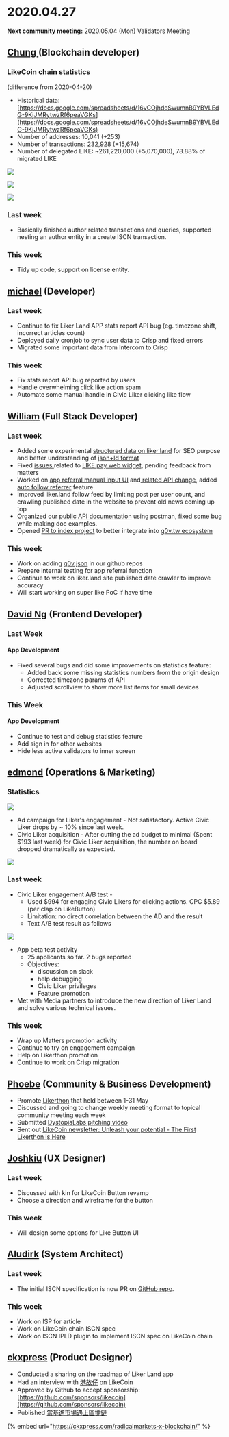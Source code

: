 # 2020.04.27

**Next community meeting:** 2020.05.04 (Mon) Validators Meeting

## [Chung ](https://like.co/chungwu)(Blockchain developer)

### LikeCoin chain statistics

(difference from 2020-04-20)

* Historical data: [https://docs.google.com/spreadsheets/d/16vCOjhdeSwumnB9YBVLEdG-9KjJMRytwzRf6peaVGKs](https://docs.google.com/spreadsheets/d/16vCOjhdeSwumnB9YBVLEdG-9KjJMRytwzRf6peaVGKs)
* Number of addresses: 10,041 (+253)
* Number of transactions: 232,928 (+15,674)
* Number of delegated LIKE: \~261,220,000 (+5,070,000), 78.88% of migrated LIKE

![](<../../../.gitbook/assets/image (46).png>)

![](<../../../.gitbook/assets/image (50).png>)

![](<../../../.gitbook/assets/image (56).png>)

### Last week

* Basically finished author related transactions and queries, supported nesting an author entity in a create ISCN transaction.

### This week

* Tidy up code, support on license entity.

## [michael](httsp://like.co/michaelcheung) (Developer)

### Last week

* Continue to fix Liker Land APP stats report API bug (eg. timezone shift, incorrect articles count)
* Deployed daily cronjob to sync user data to Crisp and fixed errors
* Migrated some important data from Intercom to Crisp

### This week

* Fix stats report API bug reported by users
* Handle overwhelming click like action spam
* Automate some manual handle in Civic Liker clicking like flow

## [William](https://like.co/williamchong007) (Full Stack Developer)

### Last week

* Added some experimental [structured data on liker.land](https://github.com/likecoin/liker-land/pull/250) for SEO purpose and better understanding of [json+ld format](https://json-ld.org/)
* Fixed [issues ](https://github.com/likecoin/likecoin-api-public/pull/142)related to [LIKE pay web widget](https://github.com/likecoin/like-co/pull/1416), pending feedback from matters
* Worked on [app referral manual input UI](https://github.com/likecoin/likecoin-app/pull/151) and[ related API change](https://github.com/likecoin/likecoin-api-public/pull/143), added [auto follow referrer](https://github.com/likecoin/likecoin-app/pull/150) feature
* Improved liker.land follow feed by limiting post per user count, and crawling published date in the website to prevent old news coming up top
* Organized our [public API documentation](https://api.docs.like.co/) using postman, fixed some bug while making doc examples.
* Opened [PR to index project](https://github.com/chunyenHuang/awesome-g0v-projects/pull/6) to better integrate into [g0v.tw ecosystem](http://awesome-g0v-projects-dev-website.s3-website-us-east-1.amazonaws.com/)

### This week

* Work on adding [g0v.json](https://github.com/g0v/g0v.json) in our github repos
* Prepare internal testing for app referral function
* Continue to work on liker.land site published date crawler to improve accuracy
* Will start working on super like PoC if have time

## [David Ng](https://github.com/nwingt) (Frontend Developer)

### Last Week

#### App Development

* Fixed several bugs and did some improvements on statistics feature:
  * Added back some missing statistics numbers from the origin design
  * Corrected timezone params of API
  * Adjusted scrollview to show more list items for small devices

### This Week

#### App Development

* Continue to test and debug statistics feature
* Add sign in for other websites
* Hide less active validators to inner screen

## [**edmond**](https://like.co/edmondyu) **(Operations & Marketing)**

### **Statistics**

![](<../../../.gitbook/assets/image (51).png>)

* Ad campaign for Liker's engagement - Not satisfactory.  Active Civic Liker drops by \~ 10% since last week.
* Civic Liker acquisition - After cutting the ad budget to minimal (Spent $193 last week) for Civic Liker acquisition, the number on board dropped dramatically as expected.

![](<../../../.gitbook/assets/image (47).png>)

### Last week

* Civic Liker engagement A/B test -&#x20;
  * Used $994 for engaging Civic Likers for clicking actions.  CPC $5.89 (per clap on LikeButton)
  * Limitation: no direct correlation between the AD and the result
  * Text A/B test result as follows

![](<../../../.gitbook/assets/image (71).png>)

* App beta test activity
  * 25 applicants so far.  2 bugs reported
  * Objectives:
    * discussion on slack&#x20;
    * help debugging
    * Civic Liker privileges
    * Feature promotion
* Met with Media partners to introduce the new direction of Liker Land and solve various technical issues.

### This week

* Wrap up Matters promotion activity
* Continue to try on engagement campaign
* Help on Likerthon promotion
* Continue to work on Crisp migration



## [Phoebe](https://like.co/phoebe\_fb) (Community & Business Development) <a href="#fbf6" id="fbf6"></a>

* Promote [Likerthon](https://www.matters.news/@likecoin/%E8%AE%9A%E5%AE%A2%E6%9D%BE-likerthon-2020-like-coin-%E7%8B%82%E6%83%B3%E6%9B%B2%E5%BE%8C%E7%BA%8C-bafyreiemfrqhcn6cy3gny6ov6rv2lxiccr7cuh2keeyrx5qtja62p545tm) that held between 1-31 May
* Discussed and going to change weekly meeting format to topical community meeting each week
* Submitted [DystopiaLabs pitching video](https://pepo.com/video/24239?utm\_source=share\&utm\_medium=video\&utm\_campaign=24239)
* Sent out [LikeCoin newsletter: Unleash your potential - The First Likerthon is Here](https://likecoin.substack.com/p/unleash-your-potential-the-first)

## [Joshkiu](https://like.co/joshkiu) (UX Designer)

### Last week

* Discussed with kin for LikeCoin Button revamp
* Choose a direction and wireframe for the button

### This week

* Will design some options for Like Button UI

## [Aludirk](https://like.co/aludirk) (System Architect) <a href="#fbf6" id="fbf6"></a>

### Last week

* The initial ISCN specification is now PR on [GitHub repo](https://github.com/likecoin/iscn-specs/pull/6).

### This week

* Work on ISP for article
* Work on LikeCoin chain ISCN spec
* Work on ISCN IPLD plugin to implement ISCN spec on LikeCoin chain

## [ckxpress](https://like.co/ckxpress) (Product Designer) <a href="#fbf6" id="fbf6"></a>

* Conducted a sharing on the roadmap of Liker Land app
* Had an interview with [港故仔](https://www.kongstories.com/) on LikeCoin
* Approved by Github to accept sponsorship: [https://github.com/sponsors/likecoin](https://github.com/sponsors/likecoin)
* Published [當基進市場遇上區塊鏈](https://ckxpress.com/radicalmarkets-x-blockchain/)&#x20;

{% embed url="https://ckxpress.com/radicalmarkets-x-blockchain/" %}

